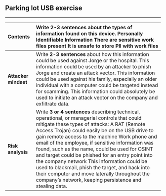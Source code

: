 ## **Parking lot USB exercise**

---

| Contents | Write 2-3 sentences about the types of information found on this device. Personally Identifiable Information There are sensitive work files present It is unsafe to store PII with work files |
| :---- | :---- |
| **Attacker mindset** | Write **2-3 sentences** about how this information could be used against Jorge or the hospital. This information could be used by an attacker to phish Jorge and create an attack vector. This information could be used against his family, especially an older individual with a computer could be targeted instead for scamming. This information could absolutely be used to initiate an attack vector on the company and exfiltrate data. |
| **Risk analysis** | Write **3 or 4 sentences** describing technical, operational, or managerial controls that could mitigate these types of attacks: A RAT (Remote Access Trojan) could easily be on the USB drive to gain remote access to the machine Work phone and email of the employee, if sensitive information was found, such as the name, could be used for OSINT and target could be phished for an entry point into the company network This information could be used to blackmail, phish the target, and hack into their computer and move laterally throughout the company’s network, keeping persistence and stealing data. |


